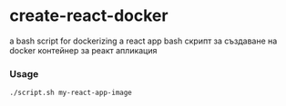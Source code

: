 # create-react-docker
a bash script for dockerizing a react app
bash скрипт за създаване на docker контейнер за реакт апликация

### Usage
```sh
./script.sh my-react-app-image
```
